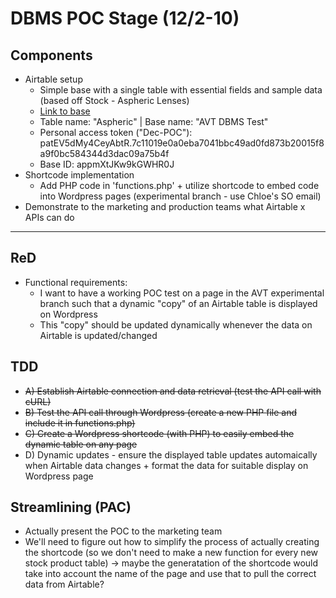 # DBMS POC Stage (12/2-10)

## Components
- Airtable setup
  - Simple base with a single table with essential fields and sample data (based off Stock - Aspheric Lenses)
  - [Link to base](https://airtable.com/appmXtJKw9kGWHR0J/tblru3M6pYGiwqFeI/viw26Xkkake7tnCXQ?blocks=hide)
  - Table name: "Aspheric" | Base name: "AVT DBMS Test"
  - Personal access token ("Dec-POC"): patEV5dMy4CeyAbtR.7c11019e0a0eba7041bbc49ad0fd873b20015f8a9f0bc584344d3dac09a75b4f
  - Base ID: appmXtJKw9kGWHR0J
- Shortcode implementation
  - Add PHP code in 'functions.php' + utilize shortcode to embed code into Wordpress pages (experimental branch - use Chloe's SO email)
- Demonstrate to the marketing and production teams what Airtable x APIs can do

---

## ReD
- Functional requirements:
  - I want to have a working POC test on a page in the AVT experimental branch such that a dynamic "copy" of an Airtable table is displayed on Wordpress
  - This "copy" should be updated dynamically whenever the data on Airtable is updated/changed

## TDD
- ~~A) Establish Airtable connection and data retrieval (test the API call with cURL)~~
- ~~B) Test the API call through Wordpress (create a new PHP file and include it in functions.php)~~
- ~~C) Create a Wordpress shortcode (with PHP) to easily embed the dynamic table on any page~~
- D) Dynamic updates - ensure the displayed table updates automaically when Airtable data changes + format the data for suitable display on Wordpress page

## Streamlining (PAC)
- Actually present the POC to the marketing team
- We'll need to figure out how to simplify the process of actually creating the shortcode (so we don't need to make a new function for every new stock product table) -> maybe the generatation of the shortcode would take into account the name of the page and use that to pull the correct data from Airtable?
